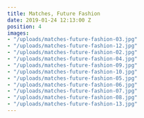 ```yaml
---
title: Matches, Future Fashion
date: 2019-01-24 12:13:00 Z
position: 4
images:
- "/uploads/matches-future-fashion-03.jpg"
- "/uploads/matches-future-fashion-12.jpg"
- "/uploads/matches-future-fashion-02.jpg"
- "/uploads/matches-future-fashion-04.jpg"
- "/uploads/matches-future-fashion-09.jpg"
- "/uploads/matches-future-fashion-10.jpg"
- "/uploads/matches-future-fashion-05.jpg"
- "/uploads/matches-future-fashion-06.jpg"
- "/uploads/matches-future-fashion-07.jpg"
- "/uploads/matches-future-fashion-08.jpg"
- "/uploads/matches-future-fashion-13.jpg"
---
```


